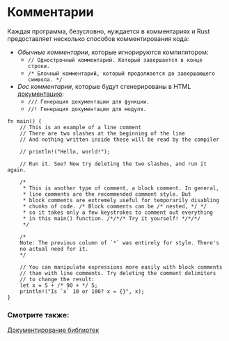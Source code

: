 # Комментарии

Каждая программа, безусловно, нуждается в комментариях и Rust предоставляет несколько способов комментирования кода:

- *Обычные комментарии*, которые игнорируются компилятором:
    - `// Однострочный комментарий. Который завершается в конце строки.`
    - `/* Блочный комментарий, который продолжается до завершающего символа. */`
- *Doc комментарии*, которые будут сгенерированы в HTML [документацию](../meta/doc.md):
    - `/// Генерация документации для функции.`
    - `//! Генерация документации для модуля.`

```rust,editable
fn main() {
    // This is an example of a line comment
    // There are two slashes at the beginning of the line
    // And nothing written inside these will be read by the compiler

    // println!("Hello, world!");

    // Run it. See? Now try deleting the two slashes, and run it again.

    /*
     * This is another type of comment, a block comment. In general,
     * line comments are the recommended comment style. But
     * block comments are extremely useful for temporarily disabling
     * chunks of code. /* Block comments can be /* nested, */ */
     * so it takes only a few keystrokes to comment out everything
     * in this main() function. /*/*/* Try it yourself! */*/*/
     */

    /*
    Note: The previous column of `*` was entirely for style. There's
    no actual need for it.
    */

    // You can manipulate expressions more easily with block comments
    // than with line comments. Try deleting the comment delimiters
    // to change the result:
    let x = 5 + /* 90 + */ 5;
    println!("Is `x` 10 or 100? x = {}", x);
}

```

### Смотрите также:

[Документирование библиотек](../meta/doc.md)
